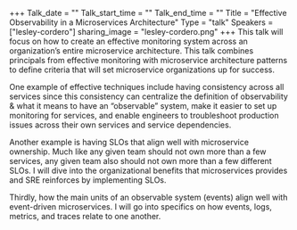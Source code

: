 +++
Talk_date = ""
Talk_start_time = ""
Talk_end_time = ""
Title = "Effective Observability in a Microservices Architecture"
Type = "talk"
Speakers = ["lesley-cordero"]
sharing_image = "lesley-cordero.png"
+++
This talk will focus on how to create an effective monitoring system across an organization’s entire microservice architecture. This talk combines principals from effective monitoring with microservice architecture patterns to define criteria that will set microservice organizations up for success.

One example of effective techniques include having consistency across all services since this consistency can centralize the definition of observability & what it means to have an “observable” system, make it easier to set up monitoring for services, and enable engineers to troubleshoot production issues across their own services and service dependencies.

Another example is having SLOs that align well with microservice ownership. Much like any given team should not own more than a few services, any given team also should not own more than a few different SLOs. I will dive into the organizational benefits that microservices provides and SRE reinforces by implementing SLOs.

Thirdly, how the main units of an observable system (events) align well with event-driven microservices. I will go into specifics on how events, logs, metrics, and traces relate to one another.
